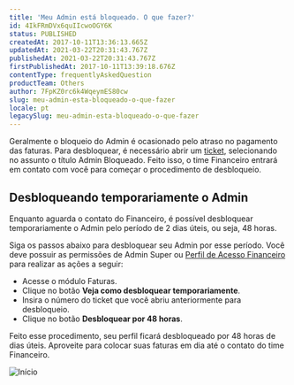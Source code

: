 ```yaml
---
title: 'Meu Admin está bloqueado. O que fazer?'
id: 4IkFRmDVx6quIIcwoOGY6K
status: PUBLISHED
createdAt: 2017-10-11T13:36:13.665Z
updatedAt: 2021-03-22T20:31:43.767Z
publishedAt: 2021-03-22T20:31:43.767Z
firstPublishedAt: 2017-10-11T13:39:18.676Z
contentType: frequentlyAskedQuestion
productTeam: Others
author: 7FpKZ0rc6k4WqeymES80cw
slug: meu-admin-esta-bloqueado-o-que-fazer
locale: pt
legacySlug: meu-admin-esta-bloqueado-o-que-fazer
---
```


Geralmente o bloqueio do Admin é ocasionado pelo atraso no pagamento das faturas. Para desbloquear, é necessário abrir um [ticket](https://support.vtex.com/hc/pt-br/requests), selecionando no assunto o título Admin Bloqueado. Feito isso, o time Financeiro entrará em contato com você para começar o procedimento de desbloqueio.

## Desbloqueando temporariamente o Admin

Enquanto aguarda o contato do Financeiro, é possível desbloquear temporariamente o Admin pelo período de 2 dias úteis, ou seja, 48 horas.

Siga os passos abaixo para desbloquear seu Admin por esse período. Você deve possuir as permissões de Admin Super ou [Perfil de Acesso Financeiro](https://help.vtex.com/pt/tutorial/como-criar-um-perfil-de-acesso-financeiro--717qPtxW3Cy9n5KrReHeVv?locale=pt) para realizar as ações a seguir:

- Acesse o módulo Faturas.
- Clique no botão **Veja como desbloquear temporariamente**.
- Insira o número do ticket que você abriu anteriormente para desbloqueio.
- Clique no botão **Desbloquear por 48 horas**.

Feito esse procedimento, seu perfil ficará desbloqueado por 48 horas de dias úteis. Aproveite para colocar suas faturas em dia até o contato do time Financeiro.

![Início](https://images.ctfassets.net/alneenqid6w5/6bYCHufFuKJ2TKivBJl8Pr/bc552ab6bbfad7ef49c1a9a59e2d5724/In__cio.gif)


